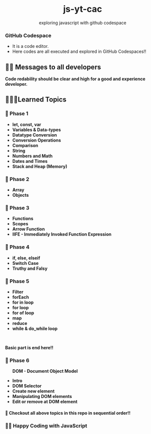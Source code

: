 <h1 align="center">js-yt-cac</h1>
<p align="center">exploring javascript with github codespace</p>


<h3><b>GitHub Codespace</b></h3>
<ul>
    <li>It is a code editor.</li>
    <li>Here codes are all executed and explored in GitHub Codespaces!!</li>
</ul>

<h2>🧑‍💻 Messages to all developers</h2>
<b>Code redability should be clear and high for a good and experience developer.

## 🧑🏻‍💻Learned Topics

<h3>🚀 Phase 1</h3>
<ul>
    <li>let, const, var</li>
    <li>Variables & Data-types</li>
    <li>Datatype Conversion</li>
    <li>Conversion Operations</li>
    <li>Comparison</li>
    <li>String</li>
    <li>Numbers and Math</li>
    <li>Dates and Times</li>
    <li>Stack and Heap (Memory)</li>
</ul>

<h3>🚀 Phase 2</h3>
<ul>
    <li>Array</li>
    <li>Objects</li>
</ul>


<h3>🚀 Phase 3</h3>
<ul>
    <li>Functions</li>
    <li>Scopes</li>
    <li>Arrow Function</li>
    <li>IIFE - Immediately Invoked Function Expression</li>
</ul>


<h3>🚀 Phase 4</h3>
<ul>
    <li>if, else, elseif</li>
    <li>Switch Case</li>
    <li>Truthy and Falsy</li>
</ul>


<h3>🚀 Phase 5</h3>
<ul>
    <li>Filter</li>
    <li>forEach</li>
    <li>for in loop</li>
    <li>for loop</li>
    <li>for of loop</li>
    <li>map</li>
    <li>reduce</li>
    <li>while & do_while loop</li>
</ul>

<br />
<p>Basic part is end here!!</p>

<h3>🚀 Phase 6</h3>
<ul>
    <p>DOM - Document Object Model</p>
    <li>Intro</li>
    <li>DOM Selector</li>
    <li>Create new element</li>
    <li>Manipulating DOM elements</li>
    <li>Edit or remove at DOM element</li>
</ul>


<h4>🚀 Checkout all above topics in this repo in sequential order!!</h4>


### 🧑‍💻 Happy Coding with JavaScript